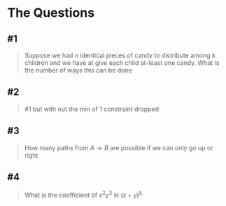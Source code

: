 # The Questions
## #1
> Suppose we had $n$ identical pieces of candy to distribute among $k$ children and we have at give each child at-least one candy.
> What is the number of ways this can be done

## #2
> #1 but with out the min of $1$ constraint dropped

## #3
> How many paths from $A \to B$ are possible if we can only go up or right

## #4
> What is the coefficient of $x^2y^3$ in $(x+y)^5$ 
